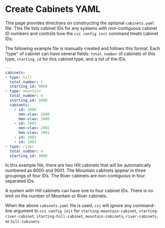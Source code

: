 # Create Cabinets YAML

This page provides directions on constructing the optional `cabinets.yaml` file. This file lists cabinet IDs for any systems with non-contiguous cabinet ID numbers and controls how the `csi config init` command treats cabinet IDs.

The following example file is manually created and follows this format. Each "type" of cabinet can have several fields: `total_number` of cabinets of this type, `starting_id` for this cabinet type, and a list of the IDs.

```yaml
---
cabinets:
- type: hill
  total_number: 2
  starting_id: 9000
- type: mountain
  total_number: 4
  starting_id: 1000
  cabinets:
    - id: 1000
      nmn-vlan: 2000
      hmn-vlan: 3000
    - id: 1001
      nmn-vlan: 2001
      hmn-vlan: 3001
    - id: 1002
    - id: 1003
- type: river
  total_number: 4
  starting_id: 3000
```

In this example file, there are two Hill cabinets that will be automatically numbered as 9000 and 9001. The Mountain cabinets appear in three groupings of four IDs. The River cabinets are non-contiguous in four separated IDs.

A system with Hill cabinets can have one to four cabinet IDs. There is no limit on the number of Mountain or River cabinets.

When the above `cabinets.yaml` file is used, `csi` will ignore any command-line argument to `csi config init` for `starting-mountain-cabinet`, `starting-river-cabinet`, `starting-hill-cabinet`, `mountain-cabinets`, `river-cabinets`, or `hill-cabinets`.
